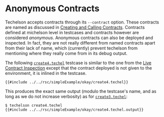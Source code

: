 # Anonymous Contracts

Techelson accepts contracts through its `--contract` option. These contracts are named as discussed
in [Creating and Calling Contracts]. Contracts defined at michelson level in testcases and
contracts however are considered *anonymous*. Anonymous contracts can also be deployed and
inspected. In fact, they are not really different from named contracts apart from their lack of
name, which (currently) prevent techelson from mentioning where they really come from in its debug
output.

The following [`create4.techel`] testcase is similar to the one from the [Live Contract Inspection]
except that the contract deployed is not given to the environment, it is inlined in the testcase.

```mic,ignore
{{#include ../../rsc/simpleExample/okay/create4.techel}}
```

This produces the exact same output (modulo the testcase's name, and as long as we do not increase
verbosity) as for [`create3.techel`]:

```
$ techelson create4.techel
{{#include ../../rsc/simpleExample/okay/create4.techel.output}}
```

[`create3.techel`]: ../../rsc/simpleExample/okay/create3.techel (A simple contract creation testcase)
[`create4.techel`]: ../../rsc/simpleExample/okay/create4.techel (A simple contract creation testcase)
[Creating and Calling Contracts]: contracts.md (Creating and calling contracts in techelson)
[Live Contract Inspection]: inspection.md (Live contract inspection in techelson)